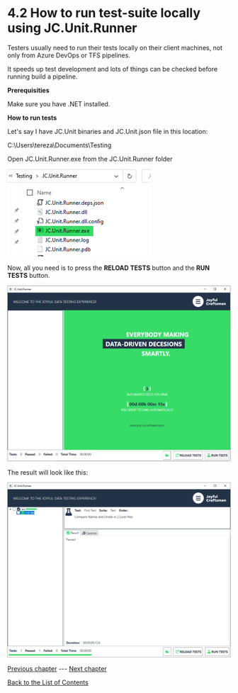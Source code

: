 # 4.2 How to run test-suite locally using JC.Unit.Runner

Testers usually need to run their tests locally on their client
machines, not only from Azure DevOps or TFS pipelines.

It speeds up test development and lots of things can be checked before
running build a pipeline.

**Prerequisities**

Make sure you have .NET installed.

**How to run tests**

Let\'s say I have JC.Unit binaries and JC.Unit.json file in this
location:

C:\\Users\\tereza\\Documents\\Testing

Open JC.Unit.Runner.exe from the JC.Unit.Runner folder

![JC.Unit.Runner Name](Images/media/image12.png)

Now, all you need is to press the **RELOAD TESTS** button and the **RUN
TESTS** button.

![Reload tests](Images/media/image13.png)

The result will look like this:

![JC.Unit results](Images/media/image14.png)

[Previous chapter](4.1-How-to-run-test-suite-locally-in-Command-line.md) --- [Next chapter](4.3-How-to-run-test-suite-in-the-pipeline.md) 

[Back to the List of Contents](0-0-list-of-contents)  